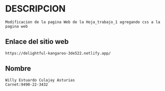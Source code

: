 # DESCRIPCION
    Modificacion de la pagina Web de la Hoja_trabajo_1 agregando css a la pagina web 

## Enlace del sitio web
    https://delightful-kangaroo-3de522.netlify.app/
    

## Nombre
    Willy Estuardo Culajay Asturias
    Carnet:9490-22-3432